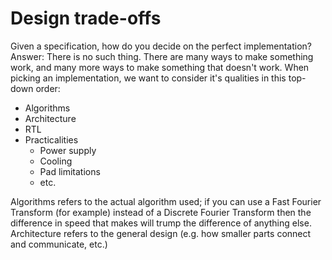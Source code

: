 # Design trade-offs
Given a specification, how do you decide on the perfect implementation?
Answer: There is no such thing. There are many ways to make something work, and many more ways to make something that doesn't work.
When picking an implementation, we want to consider it's qualities in this top-down order:
- Algorithms
- Architecture
- RTL
- Practicalities
	- Power supply
	- Cooling
	- Pad limitations
	- etc.

Algorithms refers to the actual algorithm used; if you can use a Fast Fourier Transform (for example) instead of a Discrete Fourier Transform then the difference in speed that makes will trump the difference of anything else.
Architecture refers to the general design (e.g. how smaller parts connect and communicate, etc.)